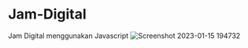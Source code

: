 ﻿# Jam-Digital
Jam Digital menggunakan Javascript 
![Screenshot 2023-01-15 194732](https://user-images.githubusercontent.com/101534192/212541776-39038a63-4d52-4dbb-9b43-d83c30c2f8d9.png)
